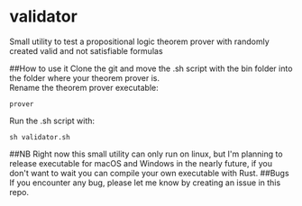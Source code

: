 # validator
Small utility to test a propositional logic theorem prover with randomly created valid and not satisfiable formulas 

##How to use it
Clone the git and move the .sh script with the bin folder into the folder where your theorem prover is.  
Rename the theorem prover executable: 
    
    prover
    
Run the .sh script with: 

    sh validator.sh
    
##NB
Right now this small utility can only run on linux, but I'm planning to release executable for macOS and Windows in the nearly future,
if you don't want to wait you can compile your own executable with Rust.
##Bugs
If you encounter any bug, please let me know by creating an issue in this repo.
    
    
